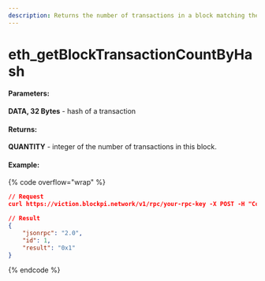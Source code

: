 ```yaml
---
description: Returns the number of transactions in a block matching the given block number.
---
```


# eth\_getBlockTransactionCountByHash

#### **Parameters:**

**DATA, 32 Bytes** - hash of a transaction

#### **Returns:**

**QUANTITY** - integer of the number of transactions in this block.

#### Example:

{% code overflow="wrap" %}
```json
// Request
curl https://viction.blockpi.network/v1/rpc/your-rpc-key -X POST -H "Content-Type: application/json" --data '{"jsonrpc":"2.0","method":"eth_getBlockTransactionCountByHash","params":["0x744a3dac0d390c212fbc318972bc9200d8c9aff01ae4f063634343457d30fbc9"],"id":1}'

// Result
{
    "jsonrpc": "2.0",
    "id": 1,
    "result": "0x1"
}
```
{% endcode %}
